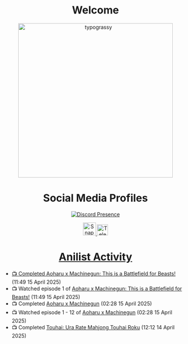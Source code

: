 <div align="center">

# Welcome
<a href="https://github.com/kawarimidoll/typograssy">
    <img alt="typograssy" src="https://typograssy.deno.dev/api?text=%E3%82%88%E3%81%86%E3%81%93%E3%81%9D%E3%81%BF%E3%81%AA%E3%81%95%E3%82%93%20-%20Sheby--&&l0=none&l1=82d9d0&l2=027353&l3=038c4c&l4=01402e&bg=none&frame=none&speed=100&comment=" width="421.99">
</a>

</div>

<div align="center">

# Social Media Profiles

[![Discord Presence](https://lanyard.cnrad.dev/api/612532963938271232)](https://discord.com/users/612532963938271232)


<a href="https://www.snapchat.com/add/a.sheby" title="Snapchat Profile">
    <img src="https://www.freepnglogos.com/uploads/snapchat-logo-png-0.png" width="35" alt="Snapchat Logo" />


<a href="https://t.me/ASheby" title="Telegram Profile">
    <img src="https://www.freepnglogos.com/uploads/telegram-logo-png-0.png" width="30" alt="Telegram Logo" />


</div>

<div align="center">

# Anilist Activity

</div>

<!-- ANILIST_ACTIVITY:start -->

-   📺 Completed [Aoharu x Machinegun: This is a Battlefield for Beasts!](https://anilist.co/anime/21414) (11:49 15 April 2025)
-   📺 Watched episode 1 of [Aoharu x Machinegun: This is a Battlefield for Beasts!](https://anilist.co/anime/21414) (11:49 15 April 2025)
-   📺 Completed [Aoharu x Machinegun](https://anilist.co/anime/21078) (02:28 15 April 2025)
-   📺 Watched episode 1 - 12 of [Aoharu x Machinegun](https://anilist.co/anime/21078) (02:28 15 April 2025)
-   📺 Completed [Touhai: Ura Rate Mahjong Touhai Roku](https://anilist.co/anime/173263) (12:12 14 April 2025)

<!-- ANILIST_ACTIVITY:end -->
